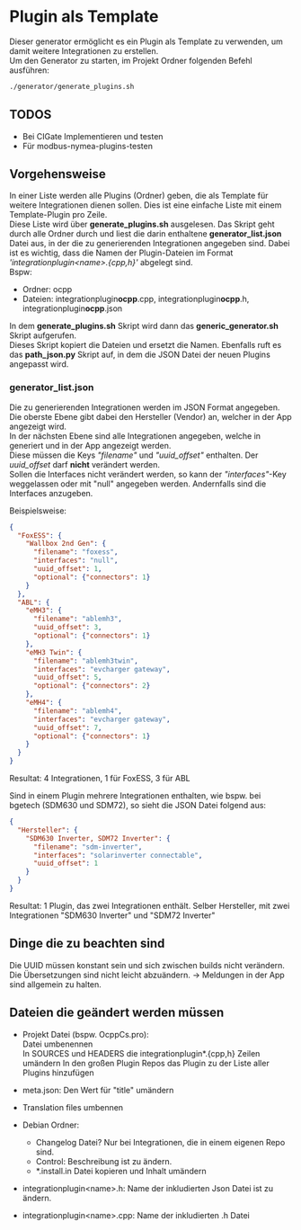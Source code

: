 # Plugin als Template

Dieser generator ermöglicht es ein Plugin als Template zu verwenden, um damit weitere Integrationen zu erstellen.  
Um den Generator zu starten, im Projekt Ordner folgenden Befehl ausführen:

```bash
./generator/generate_plugins.sh
```

## TODOS

- Bei CIGate Implementieren und testen
- Für modbus-nymea-plugins-testen

## Vorgehensweise

In einer Liste werden alle Plugins (Ordner) geben, die als Template für weitere Integrationen dienen sollen. Dies ist eine einfache Liste mit einem Template-Plugin pro Zeile.  
Diese Liste wird über **generate_plugins.sh** ausgelesen. Das Skript geht durch alle Ordner durch und liest die darin enthaltene **generator_list.json** Datei aus, in der die zu generierenden Integrationen angegeben sind.
Dabei ist es wichtig, dass die Namen der Plugin-Dateien im Format _'integrationplugin\<name>.{cpp,h}'_ abgelegt sind.  
Bspw: 
- Ordner: ocpp
- Dateien: integrationplugin**ocpp**.cpp, integrationplugin**ocpp**.h, integrationplugin**ocpp**.json

In dem **generate_plugins.sh** Skript wird dann das **generic_generator.sh** Skript aufgerufen.  
Dieses Skript kopiert die Dateien und ersetzt die Namen. Ebenfalls ruft es das **path_json.py** Skript auf, in dem die JSON Datei der neuen Plugins angepasst wird.

### generator_list.json

Die zu generierenden Integrationen werden im JSON Format angegeben.
Die oberste Ebene gibt dabei den Hersteller (Vendor) an, welcher in der App angezeigt wird.  
In der nächsten Ebene sind alle Integrationen angegeben, welche in generiert und in der App angezeigt werden.  
Diese müssen die Keys _"filename"_ und _"uuid\_offset"_ enthalten. Der _uuid\_offset_ darf **nicht** verändert werden.  
Sollen die Interfaces nicht verändert werden, so kann der _"interfaces"_-Key weggelassen oder mit "null" angegeben werden. Andernfalls sind die Interfaces anzugeben.

Beispielsweise:

```json
{
  "FoxESS": {
    "Wallbox 2nd Gen": {
      "filename": "foxess",
      "interfaces": "null",
      "uuid_offset": 1,
      "optional": {"connectors": 1}
    }
  },
  "ABL": {
    "eMH3": {
      "filename": "ablemh3",
      "uuid_offset": 3,
      "optional": {"connectors": 1}
    },
    "eMH3 Twin": {
      "filename": "ablemh3twin",
      "interfaces": "evcharger gateway",
      "uuid_offset": 5,
      "optional": {"connectors": 2}
    },
    "eMH4": {
      "filename": "ablemh4",
      "interfaces": "evcharger gateway",
      "uuid_offset": 7,
      "optional": {"connectors": 1}
    }
  }
}
```

Resultat: 4 Integrationen, 1 für FoxESS, 3 für ABL  

Sind in einem Plugin mehrere Integrationen enthalten, wie bspw. bei bgetech (SDM630 und SDM72), so sieht die JSON Datei folgend aus:

```json
{
  "Hersteller": {
    "SDM630 Inverter, SDM72 Inverter": {
      "filename": "sdm-inverter",
      "interfaces": "solarinverter connectable",
      "uuid_offset": 1
    }
  }
}
```

Resultat: 1 Plugin, das zwei Integrationen enthält. Selber Hersteller, mit zwei Integrationen "SDM630 Inverter" und "SDM72 Inverter"

## Dinge die zu beachten sind

Die UUID müssen konstant sein und sich zwischen builds nicht verändern.  
Die Übersetzungen sind nicht leicht abzuändern. -> Meldungen in der App sind allgemein zu halten.


## Dateien die geändert werden müssen

- Projekt Datei (bspw. OcppCs.pro):  
Datei umbenennen  
In SOURCES und HEADERS die integrationplugin*.{cpp,h} Zeilen umändern
In den großen Plugin Repos das Plugin zu der Liste aller Plugins hinzufügen

- meta.json: Den Wert für "title" umändern

- Translation files umbennen

- Debian Ordner:
  - Changelog Datei? Nur bei Integrationen, die in einem eigenen Repo sind.
  - Control: Beschreibung ist zu ändern.
  - *.install.in Datei kopieren und Inhalt umändern

- integrationplugin\<name>.h: Name der inkludierten Json Datei ist zu ändern.
- integrationplugin\<name>.cpp: Name der inkludierten .h Datei
